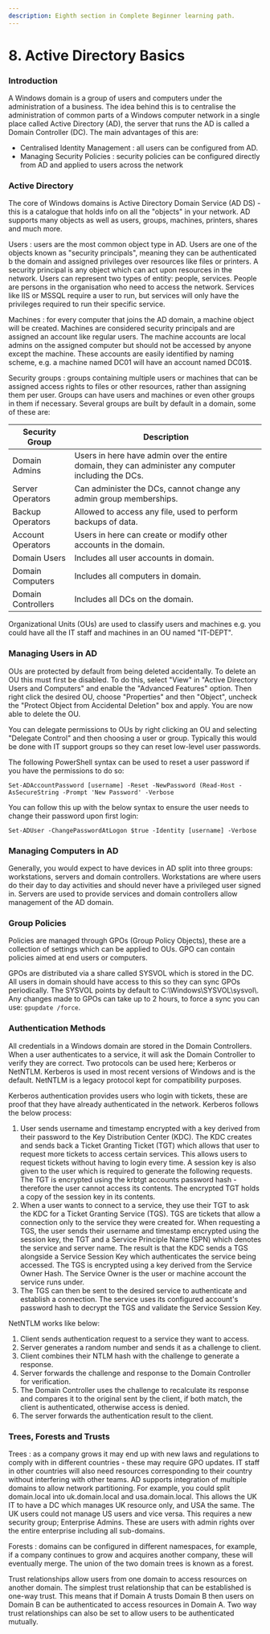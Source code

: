 ```yaml
---
description: Eighth section in Complete Beginner learning path.
---
```


# 8. Active Directory Basics

### Introduction

A Windows domain is a group of users and computers under the administration of a business. The idea behind this is to centralise the administration of common parts of a Windows computer network in a single place called Active Directory (AD), the server that runs the AD is called a Domain Controller (DC). The main advantages of this are:&#x20;

* Centralised Identity Management : all users can be configured from AD.
* Managing Security Policies : security policies can be configured directly from AD and applied to users across the network

### Active Directory

The core of Windows domains is Active Directory Domain Service (AD DS) - this is a catalogue that holds info on all the "objects" in your network. AD supports many objects as well as users, groups, machines, printers, shares and much more.

Users : users are the most common object type in AD. Users are one of the objects known as "security principals", meaning they can be authenticated b the domain and assigned privileges over resources like files or printers. A security principal is any object which can act upon resources in the network. Users can represent two types of entity: people, services. People are persons in the organisation who need to access the network. Services like IIS or MSSQL require a user to run, but services will only have the privileges required to run their specific service.

Machines : for every computer that joins the AD domain, a machine object will be created. Machines are considered security principals and are assigned an account like regular users. The machine accounts are local admins on the assigned computer but should not be accessed by anyone except the machine. These accounts are easily identified by naming scheme, e.g. a machine named DC01 will have an account named DC01$.

Security groups : groups containing multiple users or machines that can be assigned access rights to files or other resources, rather than assigning them per user. Groups can have users and machines or even other groups in them if necessary. Several groups are built by default in a domain, some of these are:

| Security Group     | Description                                                                                          |
| ------------------ | ---------------------------------------------------------------------------------------------------- |
| Domain Admins      | Users in here have admin over the entire domain, they can administer any computer including the DCs. |
| Server Operators   | Can administer the DCs, cannot change any admin group memberships.                                   |
| Backup Operators   | Allowed to access any file, used to perform backups of data.                                         |
| Account Operators  | Users in here can create or modify other accounts in the domain.                                     |
| Domain Users       | Includes all user accounts in domain.                                                                |
| Domain Computers   | Includes all computers in domain.                                                                    |
| Domain Controllers | Includes all DCs on the domain.                                                                      |

Organizational Units (OUs) are used to classify users and machines e.g. you could have all the IT staff and machines in an OU named "IT-DEPT".

### Managing Users in AD

OUs are protected by default from being deleted accidentally. To delete an OU this must first be disabled. To do this, select "View" in "Active Directory Users and Computers" and enable the "Advanced Features" option. Then right click the desired OU, choose "Properties" and then "Object", uncheck the "Protect Object from Accidental Deletion" box and apply. You are now able to delete the OU.

You can delegate permissions to OUs by right clicking an OU and selecting "Delegate Control" and then choosing a user or group. Typically this would be done with IT support groups so they can reset low-level user passwords.

The following PowerShell syntax can be used to reset a user password if you have the permissions to do so:

```
Set-ADAccountPassword [username] -Reset -NewPassword (Read-Host -AsSecureString -Prompt 'New Password' -Verbose
```

You can follow this up with the below syntax to ensure the user needs to change their password upon first login:

```
Set-ADUser -ChangePasswordAtLogon $true -Identity [username] -Verbose
```

### Managing Computers in AD

Generally, you would expect to have devices in AD split into three groups: workstations, servers and domain controllers. Workstations are where users do their day to day activities and should never have a privileged user signed in. Servers are used to provide services and domain controllers allow management of the AD domain.

### Group Policies

Policies are managed through GPOs (Group Policy Objects), these are a collection of settings which can be applied to OUs. GPO can contain policies aimed at end users or computers.

GPOs are distributed via a share called SYSVOL which is stored in the DC. All users in domain should have access to this so they can sync GPOs periodically. The SYSVOL points by default to C:\Windows\SYSVOL\sysvol\\. Any changes made to GPOs can take up to 2 hours, to force a sync you can use: `gpupdate /force`.

### Authentication Methods

All credentials in a Windows domain are stored in the Domain Controllers. When a user authenticates to a service, it will ask the Domain Controller to verify they are correct. Two protocols can be used here; Kerberos or NetNTLM. Kerberos is used in most recent versions of Windows and is the default. NetNTLM is a legacy protocol kept for compatibility purposes.

Kerberos authentication provides users who login with tickets, these are proof that they have already authenticated in the network. Kerberos follows the below process:

1. User sends username and timestamp encrypted with a key derived from their password to the Key Distribution Center (KDC). The KDC creates and sends back a Ticket Granting Ticket (TGT) which allows that user to request more tickets to access certain services. This allows users to request tickets without having to login every time. A session key is also given to the user which is required to generate the following requests. The TGT is encrypted using the krbtgt accounts password hash - therefore the user cannot access its contents. The encrypted TGT holds a copy of the session key in its contents.
2. When a user wants to connect to a service, they use their TGT to ask the KDC for a Ticket Granting Service (TGS). TGS are tickets that allow a connection only to the service they were created for. When requesting a TGS, the user sends their username and timestamp encrypted using the session key, the TGT and a Service Principle Name (SPN) which denotes the service and server name. The result is that the KDC sends a TGS alongside a Service Session Key which authenticates the service being accessed. The TGS is encrypted using a key derived from the Service Owner Hash. The Service Owner is the user or machine account the service runs under.
3. The TGS can then be sent to the desired service to authenticate and establish a connection. The service uses its configured account's password hash to decrypt the TGS and validate the Service Session Key.

NetNTLM works like below:

1. Client sends authentication request to a service they want to access.
2. Server generates a random number and sends it as a challenge to client.
3. Client combines their NTLM hash with the challenge to generate a response.
4. Server forwards the challenge and response to the Domain Controller for verification.
5. The Domain Controller uses the challenge to recalculate its response and compares it to the original sent by the client, if both match, the client is authenticated, otherwise access is denied.
6. The server forwards the authentication result to the client.

### Trees, Forests and Trusts

Trees : as a company grows it may end up with new laws and regulations to comply with in different countries - these may require GPO updates. IT staff in other countries will also need resources corresponding to their country without interfering with other teams. AD supports integration of multiple domains to allow network partitioning. For example, you could split domain.local into uk.domain.local and usa.domain.local. This allows the UK IT to have a DC which manages UK resource only, and USA the same. The UK users could not manage US users and vice versa. This requires a new security group; Enterprise Admins. These are users with admin rights over the entire enterprise including all sub-domains.

Forests : domains can be configured in different namespaces, for example, if a company continues to grow and acquires another company, these will eventually merge. The union of the two domain trees is known as a forest.

Trust relationships allow users from one domain to access resources on another domain. The simplest trust relationship that can be established is one-way trust. This means that if Domain A trusts Domain B then users on Domain B can be authenticated to access resources in Domain A. Two way trust relationships can also be set to allow users to be authenticated mutually.
